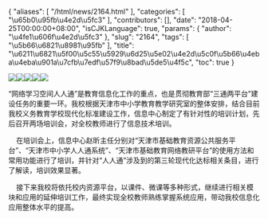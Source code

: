 {
    "aliases": [
        "/html/news/2164.html"
    ],
    "categories": [
        "\u65b0\u95fb\u4e2d\u5fc3"
    ],
    "contributors": [],
    "date": "2018-04-25T00:00:00+08:00",
    "isCJKLanguage": true,
    "params": {
        "author": "\u4fe1\u606f\u4e2d\u5fc3"
    },
    "slug": "2164",
    "tags": [
        "\u5b66\u6821\u8981\u95fb"
    ],
    "title": "\u6211\u6821\u5f00\u5c55\u5929\u6d25\u5e02\u4e2d\u5c0f\u5b66\u4eba\u4eba\u901a\u7cfb\u7edf\u57f9\u8bad\u5de5\u4f5c",
    "toc": true
}

![](https://cdn.tfls.online/mirror/full/0274a4062f30559f37412449e647e1a8337cee46.jpg)![](https://cdn.tfls.online/mirror/full/db14f49fb8853237fee311bfc9913f0fb3a2bd11.jpg)![](https://cdn.tfls.online/mirror/full/471929b7215860964de954e32e617ec8618f3827.jpg)![](https://cdn.tfls.online/mirror/full/c54da5b3e6934bbbf2c73fd40bdd9e85a681a4eb.jpg)![](https://cdn.tfls.online/mirror/full/c0abecba38f3488bcddcd5f8c1133060d4326b9c.jpg)




  






  






“网络学习空间人人通”是教育信息化工作的重点，也是贯彻教育部“三通两平台”建设任务的重要一环。我校根据天津市中小学教育教学研究室的整体安排，结合目前我校义务教育学校现代化标准建设工作，信息中心制定了有针对性的培训计划，先后召开两场培训会，对全校教师进行了信息技术培训。




    在培训会上，信息中心赵昕主任分别对“天津市基础教育资源公共服务平台”、“天津市中小学人人通系统”、“天津市基础教育网络教研平台”的使用方法和常用功能进行了培训，并针对“人人通”涉及到的第三轮现代化达标相关条目，进行了解读，培训效果显著。 




    接下来我校将依托校内资源平台，以课件、微课等多种形式，继续进行相关模块和应用的延伸培训工作，最终实现全校教师熟练掌握系统应用，带动我校信息化应用整体水平的提高。 




  





  




